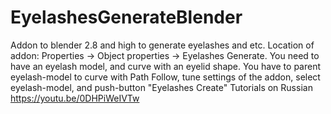 # EyelashesGenerateBlender
Addon to blender 2.8 and high to generate eyelashes and etc.
Location of addon: Properties -> Object properties -> Eyelashes Generate. 
You need to have an eyelash model, and curve with an eyelid shape. 
You have to parent eyelash-model to curve with Path Follow, 
tune settings of the addon, select eyelash-model, and push-button "Eyelashes Create"
Tutorials on Russian
https://youtu.be/0DHPiWeIVTw

